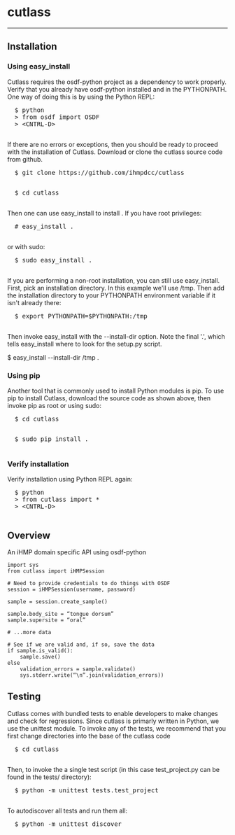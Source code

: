# cutlass

***

## Installation

### Using easy_install

Cutlass requires the osdf-python project as a dependency to work properly. Verify
that you already have osdf-python installed and in the PYTHONPATH. One way of doing
this is by using the Python REPL:

  <pre>
  $ python
  &gt; from osdf import OSDF
  &gt; &lt;CNTRL-D&gt;
  </pre>

If there are no errors or exceptions, then you should be ready to proceed with the
installation of Cutlass. Download or clone the cutlass source code from github.

  <pre>
  $ git clone https://github.com/ihmpdcc/cutlass
  </pre>

  <pre>
  $ cd cutlass
  </pre>

Then one can use easy_install to install . If you have root privileges:

  <pre>
  # easy_install .
  </pre>

or with sudo:

  <pre>
  $ sudo easy_install .
  </pre>

If you are performing a non-root installation, you can still use easy_install. First,
pick an installation directory. In this example we'll use /tmp. Then add the installation
directory to your PYTHONPATH environment variable if it isn't already there:

  <pre>
  $ export PYTHONPATH=$PYTHONPATH:/tmp
  </pre>

Then invoke easy_install with the --install-dir option. Note the final '.', which tells
easy_install where to look for the setup.py script.

  $ easy_install --install-dir /tmp .

### Using pip

Another tool that is commonly used to install Python modules is pip. To use pip to 
install Cutlass, download the source code as shown above, then invoke pip as root or using
sudo:

  <pre>
  $ cd cutlass
  </pre>

  <pre>
  $ sudo pip install .
  </pre>

### Verify installation

Verify installation using Python REPL again:

  <pre>
  $ python
  &gt; from cutlass import *
  &gt; &lt;CNTRL-D&gt;
  </pre>

## Overview

An iHMP domain specific API using osdf-python

    import sys
    from cutlass import iHMPSession

    # Need to provide credentials to do things with OSDF
    session = iHMPSession(username, password)

    sample = session.create_sample()

    sample.body_site = “tongue dorsum”
    sample.supersite = “oral”

    # ...more data

    # See if we are valid and, if so, save the data
    if sample.is_valid():
        sample.save()
    else
        validation_errors = sample.validate()
        sys.stderr.write(“\n”.join(validation_errors))

## Testing

Cutlass comes with bundled tests to enable developers
to make changes and check for regressions. Since cutlass is primarly
written in Python, we use the unittest module. To invoke any of the
tests, we recommend that you first change directories into the base
of the cutlass code

  <pre>
  $ cd cutlass
  </pre>

Then, to invoke the a single test script (in this case test_project.py can
be found in the tests/ directory):

  <pre>
  $ python -m unittest tests.test_project
  </pre>

To autodiscover all tests and run them all:

  <pre>
  $ python -m unittest discover
  </pre>
